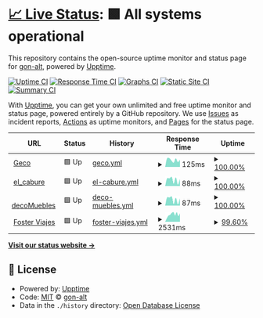 # [📈 Live Status](https://gon-alt.github.io/estado_de_sitiosWeb): <!--live status--> **🟩 All systems operational**

This repository contains the open-source uptime monitor and status page for [gon-alt](https://gon-alt.github.io/estado_de_sitiosWeb), powered by [Upptime](https://github.com/upptime/upptime).

[![Uptime CI](https://github.com/gon-alt/estado_de_sitiosWeb/workflows/Uptime%20CI/badge.svg)](https://github.com/gon-alt/estado_de_sitiosWeb/actions?query=workflow%3A%22Uptime+CI%22)
[![Response Time CI](https://github.com/gon-alt/estado_de_sitiosWeb/workflows/Response%20Time%20CI/badge.svg)](https://github.com/gon-alt/estado_de_sitiosWeb/actions?query=workflow%3A%22Response+Time+CI%22)
[![Graphs CI](https://github.com/gon-alt/estado_de_sitiosWeb/workflows/Graphs%20CI/badge.svg)](https://github.com/gon-alt/estado_de_sitiosWeb/actions?query=workflow%3A%22Graphs+CI%22)
[![Static Site CI](https://github.com/gon-alt/estado_de_sitiosWeb/workflows/Static%20Site%20CI/badge.svg)](https://github.com/gon-alt/estado_de_sitiosWeb/actions?query=workflow%3A%22Static+Site+CI%22)
[![Summary CI](https://github.com/gon-alt/estado_de_sitiosWeb/workflows/Summary%20CI/badge.svg)](https://github.com/gon-alt/estado_de_sitiosWeb/actions?query=workflow%3A%22Summary+CI%22)

With [Upptime](https://upptime.js.org), you can get your own unlimited and free uptime monitor and status page, powered entirely by a GitHub repository. We use [Issues](https://github.com/gon-alt/estado_de_sitiosWeb/issues) as incident reports, [Actions](https://github.com/gon-alt/estado_de_sitiosWeb/actions) as uptime monitors, and [Pages](https://gon-alt.github.io/estado_de_sitiosWeb) for the status page.

<!--start: status pages-->
<!-- This summary is generated by Upptime (https://github.com/upptime/upptime) -->
<!-- Do not edit this manually, your changes will be overwritten -->
<!-- prettier-ignore -->
| URL | Status | History | Response Time | Uptime |
| --- | ------ | ------- | ------------- | ------ |
| <img alt="" src="https://favicons.githubusercontent.com/gon-alt.github.io" height="13"> [Geco](https://gon-alt.github.io/geco/) | 🟩 Up | [geco.yml](https://github.com/gon-alt/estado_de_sitiosWeb/commits/HEAD/history/geco.yml) | <details><summary><img alt="Response time graph" src="./graphs/geco/response-time-week.png" height="20"> 125ms</summary><br><a href="https://gon-alt.github.io/estado_de_sitiosWeb/history/geco"><img alt="Response time 116" src="https://img.shields.io/endpoint?url=https%3A%2F%2Fraw.githubusercontent.com%2Fgon-alt%2Festado_de_sitiosWeb%2FHEAD%2Fapi%2Fgeco%2Fresponse-time.json"></a><br><a href="https://gon-alt.github.io/estado_de_sitiosWeb/history/geco"><img alt="24-hour response time 129" src="https://img.shields.io/endpoint?url=https%3A%2F%2Fraw.githubusercontent.com%2Fgon-alt%2Festado_de_sitiosWeb%2FHEAD%2Fapi%2Fgeco%2Fresponse-time-day.json"></a><br><a href="https://gon-alt.github.io/estado_de_sitiosWeb/history/geco"><img alt="7-day response time 125" src="https://img.shields.io/endpoint?url=https%3A%2F%2Fraw.githubusercontent.com%2Fgon-alt%2Festado_de_sitiosWeb%2FHEAD%2Fapi%2Fgeco%2Fresponse-time-week.json"></a><br><a href="https://gon-alt.github.io/estado_de_sitiosWeb/history/geco"><img alt="30-day response time 119" src="https://img.shields.io/endpoint?url=https%3A%2F%2Fraw.githubusercontent.com%2Fgon-alt%2Festado_de_sitiosWeb%2FHEAD%2Fapi%2Fgeco%2Fresponse-time-month.json"></a><br><a href="https://gon-alt.github.io/estado_de_sitiosWeb/history/geco"><img alt="1-year response time 116" src="https://img.shields.io/endpoint?url=https%3A%2F%2Fraw.githubusercontent.com%2Fgon-alt%2Festado_de_sitiosWeb%2FHEAD%2Fapi%2Fgeco%2Fresponse-time-year.json"></a></details> | <details><summary><a href="https://gon-alt.github.io/estado_de_sitiosWeb/history/geco">100.00%</a></summary><a href="https://gon-alt.github.io/estado_de_sitiosWeb/history/geco"><img alt="All-time uptime 99.99%" src="https://img.shields.io/endpoint?url=https%3A%2F%2Fraw.githubusercontent.com%2Fgon-alt%2Festado_de_sitiosWeb%2FHEAD%2Fapi%2Fgeco%2Fuptime.json"></a><br><a href="https://gon-alt.github.io/estado_de_sitiosWeb/history/geco"><img alt="24-hour uptime 100.00%" src="https://img.shields.io/endpoint?url=https%3A%2F%2Fraw.githubusercontent.com%2Fgon-alt%2Festado_de_sitiosWeb%2FHEAD%2Fapi%2Fgeco%2Fuptime-day.json"></a><br><a href="https://gon-alt.github.io/estado_de_sitiosWeb/history/geco"><img alt="7-day uptime 100.00%" src="https://img.shields.io/endpoint?url=https%3A%2F%2Fraw.githubusercontent.com%2Fgon-alt%2Festado_de_sitiosWeb%2FHEAD%2Fapi%2Fgeco%2Fuptime-week.json"></a><br><a href="https://gon-alt.github.io/estado_de_sitiosWeb/history/geco"><img alt="30-day uptime 99.96%" src="https://img.shields.io/endpoint?url=https%3A%2F%2Fraw.githubusercontent.com%2Fgon-alt%2Festado_de_sitiosWeb%2FHEAD%2Fapi%2Fgeco%2Fuptime-month.json"></a><br><a href="https://gon-alt.github.io/estado_de_sitiosWeb/history/geco"><img alt="1-year uptime 99.99%" src="https://img.shields.io/endpoint?url=https%3A%2F%2Fraw.githubusercontent.com%2Fgon-alt%2Festado_de_sitiosWeb%2FHEAD%2Fapi%2Fgeco%2Fuptime-year.json"></a></details>
| <img alt="" src="https://favicons.githubusercontent.com/gon-alt.github.io" height="13"> [el_cabure](https://gon-alt.github.io/el_cabure/) | 🟩 Up | [el-cabure.yml](https://github.com/gon-alt/estado_de_sitiosWeb/commits/HEAD/history/el-cabure.yml) | <details><summary><img alt="Response time graph" src="./graphs/el-cabure/response-time-week.png" height="20"> 88ms</summary><br><a href="https://gon-alt.github.io/estado_de_sitiosWeb/history/el-cabure"><img alt="Response time 75" src="https://img.shields.io/endpoint?url=https%3A%2F%2Fraw.githubusercontent.com%2Fgon-alt%2Festado_de_sitiosWeb%2FHEAD%2Fapi%2Fel-cabure%2Fresponse-time.json"></a><br><a href="https://gon-alt.github.io/estado_de_sitiosWeb/history/el-cabure"><img alt="24-hour response time 96" src="https://img.shields.io/endpoint?url=https%3A%2F%2Fraw.githubusercontent.com%2Fgon-alt%2Festado_de_sitiosWeb%2FHEAD%2Fapi%2Fel-cabure%2Fresponse-time-day.json"></a><br><a href="https://gon-alt.github.io/estado_de_sitiosWeb/history/el-cabure"><img alt="7-day response time 88" src="https://img.shields.io/endpoint?url=https%3A%2F%2Fraw.githubusercontent.com%2Fgon-alt%2Festado_de_sitiosWeb%2FHEAD%2Fapi%2Fel-cabure%2Fresponse-time-week.json"></a><br><a href="https://gon-alt.github.io/estado_de_sitiosWeb/history/el-cabure"><img alt="30-day response time 90" src="https://img.shields.io/endpoint?url=https%3A%2F%2Fraw.githubusercontent.com%2Fgon-alt%2Festado_de_sitiosWeb%2FHEAD%2Fapi%2Fel-cabure%2Fresponse-time-month.json"></a><br><a href="https://gon-alt.github.io/estado_de_sitiosWeb/history/el-cabure"><img alt="1-year response time 75" src="https://img.shields.io/endpoint?url=https%3A%2F%2Fraw.githubusercontent.com%2Fgon-alt%2Festado_de_sitiosWeb%2FHEAD%2Fapi%2Fel-cabure%2Fresponse-time-year.json"></a></details> | <details><summary><a href="https://gon-alt.github.io/estado_de_sitiosWeb/history/el-cabure">100.00%</a></summary><a href="https://gon-alt.github.io/estado_de_sitiosWeb/history/el-cabure"><img alt="All-time uptime 98.95%" src="https://img.shields.io/endpoint?url=https%3A%2F%2Fraw.githubusercontent.com%2Fgon-alt%2Festado_de_sitiosWeb%2FHEAD%2Fapi%2Fel-cabure%2Fuptime.json"></a><br><a href="https://gon-alt.github.io/estado_de_sitiosWeb/history/el-cabure"><img alt="24-hour uptime 100.00%" src="https://img.shields.io/endpoint?url=https%3A%2F%2Fraw.githubusercontent.com%2Fgon-alt%2Festado_de_sitiosWeb%2FHEAD%2Fapi%2Fel-cabure%2Fuptime-day.json"></a><br><a href="https://gon-alt.github.io/estado_de_sitiosWeb/history/el-cabure"><img alt="7-day uptime 100.00%" src="https://img.shields.io/endpoint?url=https%3A%2F%2Fraw.githubusercontent.com%2Fgon-alt%2Festado_de_sitiosWeb%2FHEAD%2Fapi%2Fel-cabure%2Fuptime-week.json"></a><br><a href="https://gon-alt.github.io/estado_de_sitiosWeb/history/el-cabure"><img alt="30-day uptime 100.00%" src="https://img.shields.io/endpoint?url=https%3A%2F%2Fraw.githubusercontent.com%2Fgon-alt%2Festado_de_sitiosWeb%2FHEAD%2Fapi%2Fel-cabure%2Fuptime-month.json"></a><br><a href="https://gon-alt.github.io/estado_de_sitiosWeb/history/el-cabure"><img alt="1-year uptime 98.95%" src="https://img.shields.io/endpoint?url=https%3A%2F%2Fraw.githubusercontent.com%2Fgon-alt%2Festado_de_sitiosWeb%2FHEAD%2Fapi%2Fel-cabure%2Fuptime-year.json"></a></details>
| <img alt="" src="https://favicons.githubusercontent.com/gon-alt.github.io" height="13"> [decoMuebles](https://gon-alt.github.io/decoMuebles/) | 🟩 Up | [deco-muebles.yml](https://github.com/gon-alt/estado_de_sitiosWeb/commits/HEAD/history/deco-muebles.yml) | <details><summary><img alt="Response time graph" src="./graphs/deco-muebles/response-time-week.png" height="20"> 87ms</summary><br><a href="https://gon-alt.github.io/estado_de_sitiosWeb/history/deco-muebles"><img alt="Response time 76" src="https://img.shields.io/endpoint?url=https%3A%2F%2Fraw.githubusercontent.com%2Fgon-alt%2Festado_de_sitiosWeb%2FHEAD%2Fapi%2Fdeco-muebles%2Fresponse-time.json"></a><br><a href="https://gon-alt.github.io/estado_de_sitiosWeb/history/deco-muebles"><img alt="24-hour response time 99" src="https://img.shields.io/endpoint?url=https%3A%2F%2Fraw.githubusercontent.com%2Fgon-alt%2Festado_de_sitiosWeb%2FHEAD%2Fapi%2Fdeco-muebles%2Fresponse-time-day.json"></a><br><a href="https://gon-alt.github.io/estado_de_sitiosWeb/history/deco-muebles"><img alt="7-day response time 87" src="https://img.shields.io/endpoint?url=https%3A%2F%2Fraw.githubusercontent.com%2Fgon-alt%2Festado_de_sitiosWeb%2FHEAD%2Fapi%2Fdeco-muebles%2Fresponse-time-week.json"></a><br><a href="https://gon-alt.github.io/estado_de_sitiosWeb/history/deco-muebles"><img alt="30-day response time 85" src="https://img.shields.io/endpoint?url=https%3A%2F%2Fraw.githubusercontent.com%2Fgon-alt%2Festado_de_sitiosWeb%2FHEAD%2Fapi%2Fdeco-muebles%2Fresponse-time-month.json"></a><br><a href="https://gon-alt.github.io/estado_de_sitiosWeb/history/deco-muebles"><img alt="1-year response time 76" src="https://img.shields.io/endpoint?url=https%3A%2F%2Fraw.githubusercontent.com%2Fgon-alt%2Festado_de_sitiosWeb%2FHEAD%2Fapi%2Fdeco-muebles%2Fresponse-time-year.json"></a></details> | <details><summary><a href="https://gon-alt.github.io/estado_de_sitiosWeb/history/deco-muebles">100.00%</a></summary><a href="https://gon-alt.github.io/estado_de_sitiosWeb/history/deco-muebles"><img alt="All-time uptime 99.20%" src="https://img.shields.io/endpoint?url=https%3A%2F%2Fraw.githubusercontent.com%2Fgon-alt%2Festado_de_sitiosWeb%2FHEAD%2Fapi%2Fdeco-muebles%2Fuptime.json"></a><br><a href="https://gon-alt.github.io/estado_de_sitiosWeb/history/deco-muebles"><img alt="24-hour uptime 100.00%" src="https://img.shields.io/endpoint?url=https%3A%2F%2Fraw.githubusercontent.com%2Fgon-alt%2Festado_de_sitiosWeb%2FHEAD%2Fapi%2Fdeco-muebles%2Fuptime-day.json"></a><br><a href="https://gon-alt.github.io/estado_de_sitiosWeb/history/deco-muebles"><img alt="7-day uptime 100.00%" src="https://img.shields.io/endpoint?url=https%3A%2F%2Fraw.githubusercontent.com%2Fgon-alt%2Festado_de_sitiosWeb%2FHEAD%2Fapi%2Fdeco-muebles%2Fuptime-week.json"></a><br><a href="https://gon-alt.github.io/estado_de_sitiosWeb/history/deco-muebles"><img alt="30-day uptime 100.00%" src="https://img.shields.io/endpoint?url=https%3A%2F%2Fraw.githubusercontent.com%2Fgon-alt%2Festado_de_sitiosWeb%2FHEAD%2Fapi%2Fdeco-muebles%2Fuptime-month.json"></a><br><a href="https://gon-alt.github.io/estado_de_sitiosWeb/history/deco-muebles"><img alt="1-year uptime 99.20%" src="https://img.shields.io/endpoint?url=https%3A%2F%2Fraw.githubusercontent.com%2Fgon-alt%2Festado_de_sitiosWeb%2FHEAD%2Fapi%2Fdeco-muebles%2Fuptime-year.json"></a></details>
| <img alt="" src="https://favicons.githubusercontent.com/fosterviajes.tur.ar" height="13"> [Foster Viajes](https://fosterviajes.tur.ar/) | 🟩 Up | [foster-viajes.yml](https://github.com/gon-alt/estado_de_sitiosWeb/commits/HEAD/history/foster-viajes.yml) | <details><summary><img alt="Response time graph" src="./graphs/foster-viajes/response-time-week.png" height="20"> 2531ms</summary><br><a href="https://gon-alt.github.io/estado_de_sitiosWeb/history/foster-viajes"><img alt="Response time 2410" src="https://img.shields.io/endpoint?url=https%3A%2F%2Fraw.githubusercontent.com%2Fgon-alt%2Festado_de_sitiosWeb%2FHEAD%2Fapi%2Ffoster-viajes%2Fresponse-time.json"></a><br><a href="https://gon-alt.github.io/estado_de_sitiosWeb/history/foster-viajes"><img alt="24-hour response time 2949" src="https://img.shields.io/endpoint?url=https%3A%2F%2Fraw.githubusercontent.com%2Fgon-alt%2Festado_de_sitiosWeb%2FHEAD%2Fapi%2Ffoster-viajes%2Fresponse-time-day.json"></a><br><a href="https://gon-alt.github.io/estado_de_sitiosWeb/history/foster-viajes"><img alt="7-day response time 2531" src="https://img.shields.io/endpoint?url=https%3A%2F%2Fraw.githubusercontent.com%2Fgon-alt%2Festado_de_sitiosWeb%2FHEAD%2Fapi%2Ffoster-viajes%2Fresponse-time-week.json"></a><br><a href="https://gon-alt.github.io/estado_de_sitiosWeb/history/foster-viajes"><img alt="30-day response time 2635" src="https://img.shields.io/endpoint?url=https%3A%2F%2Fraw.githubusercontent.com%2Fgon-alt%2Festado_de_sitiosWeb%2FHEAD%2Fapi%2Ffoster-viajes%2Fresponse-time-month.json"></a><br><a href="https://gon-alt.github.io/estado_de_sitiosWeb/history/foster-viajes"><img alt="1-year response time 2410" src="https://img.shields.io/endpoint?url=https%3A%2F%2Fraw.githubusercontent.com%2Fgon-alt%2Festado_de_sitiosWeb%2FHEAD%2Fapi%2Ffoster-viajes%2Fresponse-time-year.json"></a></details> | <details><summary><a href="https://gon-alt.github.io/estado_de_sitiosWeb/history/foster-viajes">99.60%</a></summary><a href="https://gon-alt.github.io/estado_de_sitiosWeb/history/foster-viajes"><img alt="All-time uptime 99.93%" src="https://img.shields.io/endpoint?url=https%3A%2F%2Fraw.githubusercontent.com%2Fgon-alt%2Festado_de_sitiosWeb%2FHEAD%2Fapi%2Ffoster-viajes%2Fuptime.json"></a><br><a href="https://gon-alt.github.io/estado_de_sitiosWeb/history/foster-viajes"><img alt="24-hour uptime 100.00%" src="https://img.shields.io/endpoint?url=https%3A%2F%2Fraw.githubusercontent.com%2Fgon-alt%2Festado_de_sitiosWeb%2FHEAD%2Fapi%2Ffoster-viajes%2Fuptime-day.json"></a><br><a href="https://gon-alt.github.io/estado_de_sitiosWeb/history/foster-viajes"><img alt="7-day uptime 99.60%" src="https://img.shields.io/endpoint?url=https%3A%2F%2Fraw.githubusercontent.com%2Fgon-alt%2Festado_de_sitiosWeb%2FHEAD%2Fapi%2Ffoster-viajes%2Fuptime-week.json"></a><br><a href="https://gon-alt.github.io/estado_de_sitiosWeb/history/foster-viajes"><img alt="30-day uptime 99.91%" src="https://img.shields.io/endpoint?url=https%3A%2F%2Fraw.githubusercontent.com%2Fgon-alt%2Festado_de_sitiosWeb%2FHEAD%2Fapi%2Ffoster-viajes%2Fuptime-month.json"></a><br><a href="https://gon-alt.github.io/estado_de_sitiosWeb/history/foster-viajes"><img alt="1-year uptime 99.93%" src="https://img.shields.io/endpoint?url=https%3A%2F%2Fraw.githubusercontent.com%2Fgon-alt%2Festado_de_sitiosWeb%2FHEAD%2Fapi%2Ffoster-viajes%2Fuptime-year.json"></a></details>

<!--end: status pages-->

[**Visit our status website →**](https://gon-alt.github.io/estado_de_sitiosWeb)

## 📄 License

- Powered by: [Upptime](https://github.com/upptime/upptime)
- Code: [MIT](./LICENSE) © [gon-alt](https://gon-alt.github.io/estado_de_sitiosWeb)
- Data in the `./history` directory: [Open Database License](https://opendatacommons.org/licenses/odbl/1-0/)

